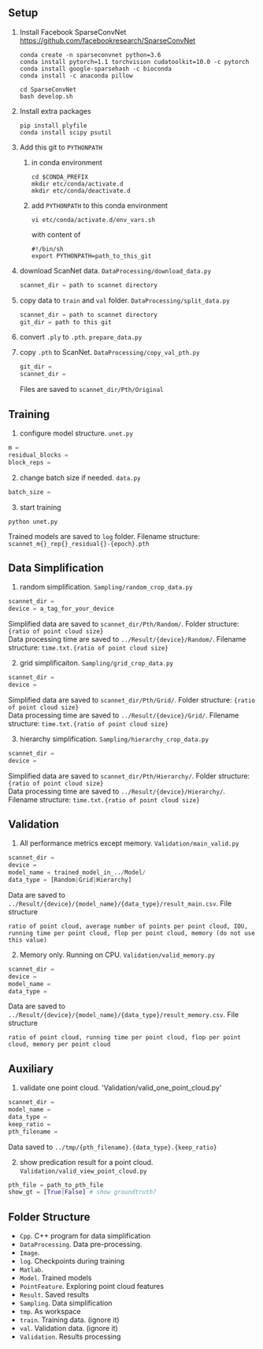 
## Setup

1.  Install Facebook SparseConvNet <https://github.com/facebookresearch/SparseConvNet>

    ```shell
    conda create -n sparseconvnet python=3.6
    conda install pytorch=1.1 torchvision cudatoolkit=10.0 -c pytorch
    conda install google-sparsehash -c bioconda
    conda install -c anaconda pillow

    cd SparseConvNet
    bash develop.sh
    ```

2.  Install extra packages

    ```shell
    pip install plyfile
    conda install scipy psutil
    ```

3.  Add this git to `PYTHONPATH`

    1.  in conda environment

        ```shell
        cd $CONDA_PREFIX
        mkdir etc/conda/activate.d
        mkdir etc/conda/deactivate.d
        ```

    2.  add `PYTHONPATH` to this conda environment

        ```shell
        vi etc/conda/activate.d/env_vars.sh
        ```
        with content of
        ```shell
        #!/bin/sh
        export PYTHONPATH=path_to_this_git
        ```

4.  download ScanNet data. `DataProcessing/download_data.py`

    ```python
    scannet_dir = path to scannet directory
    ```

5.  copy data to `train` and `val` folder. `DataProcessing/split_data.py`

    ```python
    scannet_dir = path to scannet directory
    git_dir = path to this git
    ```

6.  convert `.ply` to `.pth`. `prepare_data.py`

7.  copy `.pth` to ScanNet. `DataProcessing/copy_val_pth.py`

    ```python
    git_dir =
    scannet_dir =
    ```
    Files are saved to `scannet_dir/Pth/Original`

## Training

1.  configure model structure. `unet.py`
  ```python
  m =
  residual_blocks =
  block_reps =
  ```

2.  change batch size if needed. `data.py`
  ```python
  batch_size =
  ```

3.  start training
  ```shell
  python unet.py
  ```

  Trained models are saved to `log` folder. Filename structure: `scannet_m{}_rep{}_residual{}-{epoch}.pth`

## Data Simplification

1.  random simplification. `Sampling/random_crop_data.py`
  ```python
  scannet_dir =
  device = a_tag_for_your_device
  ```
  Simplified data are saved to `scannet_dir/Pth/Random/`. Folder structure: `{ratio of point cloud size}`  
  Data processing time are saved to `../Result/{device}/Random/`. Filename structure: `time.txt.{ratio of point cloud size}`

2.  grid simplificaiton. `Sampling/grid_crop_data.py`
  ```python
  scannet_dir =
  device =
  ```
  Simplified data are saved to `scannet_dir/Pth/Grid/`. Folder structure: `{ratio of point cloud size}`  
  Data processing time are saved to `../Result/{device}/Grid/`. Filename structure: `time.txt.{ratio of point cloud size}`

3.  hierarchy simplification. `Sampling/hierarchy_crop_data.py`
  ```python
  scannet_dir =
  device =
  ```
  Simplified data are saved to `scannet_dir/Pth/Hierarchy/`. Folder structure: `{ratio of point cloud size}`  
  Data processing time are saved to `../Result/{device}/Hierarchy/`. Filename structure: `time.txt.{ratio of point cloud size}`


## Validation

1.  All performance metrics except memory. `Validation/main_valid.py`
  ```python
  scannet_dir =
  device =
  model_name = trained_model_in_../Model/
  data_type = [Random|Grid|Hierarchy]
  ```
  Data are saved to `../Result/{device}/{model_name}/{data_type}/result_main.csv`. File structure
  ```plain
  ratio of point cloud, average number of points per point cloud, IOU, running time per point cloud, flop per point cloud, memory (do not use this value)
  ```

2.  Memory only. Running on CPU. `Validation/valid_memory.py`
  ```python
  scannet_dir =
  device =
  model_name =
  data_type =
  ```
  Data are saved to `../Result/{device}/{model_name}/{data_type}/result_memory.csv`. File structure
  ```plain
  ratio of point cloud, running time per point cloud, flop per point cloud, memory per point cloud
  ```

## Auxiliary

1.  validate one point cloud. 'Validation/valid_one_point_cloud.py'
  ```python
  scannet_dir =
  model_name =
  data_type =
  keep_ratio =
  pth_filename =
  ```
  Data saved to `../tmp/{pth_filename}.{data_type}.{keep_ratio}`

2.  show predication result for a point cloud. `Validation/valid_view_point_cloud.py`
  ```python
  pth_file = path_to_pth_file
  show_gt = [True|False] # show groundtruth?
  ```

## Folder Structure
*   `Cpp`. C++ program for data simplification
*   `DataProcessing`. Data pre-processing.
*   `Image`.
*   `log`. Checkpoints during training
*   `Matlab`.
*   `Model`. Trained models
*   `PointFeature`. Exploring point cloud features
*   `Result`. Saved results
*   `Sampling`. Data simplification
*   `tmp`. As workspace
*   `train`. Training data. (ignore it)
*   `val`. Validation data. (ignore it)
*   `Validation`. Results processing
